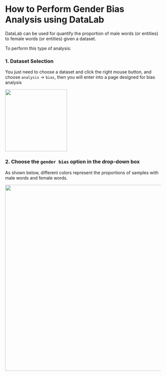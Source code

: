 # How to Perform Gender Bias Analysis using DataLab

DataLab can be used for quantify the proportion of male words (or entities) to female words (or entities) given a  dataset.




To perform this type of analysis:

### 1. Dataset Selection
You just need to choose a dataset and click the right mouse button, and choose `analysis` -> `bias`, then you will enter into a page designed for bias analysis

<img src="https://user-images.githubusercontent.com/59123869/155384702-9c7dc15b-036f-4ce4-906d-1258075dad8a.png" width="200"/>


 


### 2. Choose the `gender bias` option in the drop-down box

As shown below, different colors represent the proportions of samples with male words and female words.


<img src="https://user-images.githubusercontent.com/59123869/155390945-6bd2fed7-beca-4cb6-b5a6-380287562da5.png" width="600"/>

 
